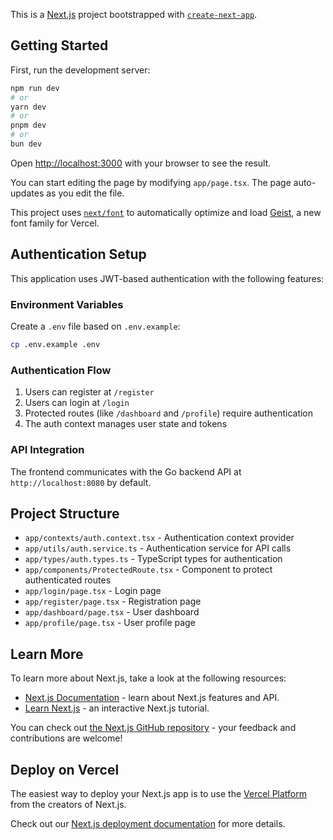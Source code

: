 This is a [Next.js](https://nextjs.org) project bootstrapped with [`create-next-app`](https://nextjs.org/docs/app/api-reference/cli/create-next-app).

## Getting Started

First, run the development server:

```bash
npm run dev
# or
yarn dev
# or
pnpm dev
# or
bun dev
```

Open [http://localhost:3000](http://localhost:3000) with your browser to see the result.

You can start editing the page by modifying `app/page.tsx`. The page auto-updates as you edit the file.

This project uses [`next/font`](https://nextjs.org/docs/app/building-your-application/optimizing/fonts) to automatically optimize and load [Geist](https://vercel.com/font), a new font family for Vercel.

## Authentication Setup

This application uses JWT-based authentication with the following features:

### Environment Variables
Create a `.env` file based on `.env.example`:
```bash
cp .env.example .env
```

### Authentication Flow
1. Users can register at `/register`
2. Users can login at `/login`
3. Protected routes (like `/dashboard` and `/profile`) require authentication
4. The auth context manages user state and tokens

### API Integration
The frontend communicates with the Go backend API at `http://localhost:8080` by default.

## Project Structure
- `app/contexts/auth.context.tsx` - Authentication context provider
- `app/utils/auth.service.ts` - Authentication service for API calls
- `app/types/auth.types.ts` - TypeScript types for authentication
- `app/components/ProtectedRoute.tsx` - Component to protect authenticated routes
- `app/login/page.tsx` - Login page
- `app/register/page.tsx` - Registration page
- `app/dashboard/page.tsx` - User dashboard
- `app/profile/page.tsx` - User profile page

## Learn More

To learn more about Next.js, take a look at the following resources:

- [Next.js Documentation](https://nextjs.org/docs) - learn about Next.js features and API.
- [Learn Next.js](https://nextjs.org/learn) - an interactive Next.js tutorial.

You can check out [the Next.js GitHub repository](https://github.com/vercel/next.js) - your feedback and contributions are welcome!

## Deploy on Vercel

The easiest way to deploy your Next.js app is to use the [Vercel Platform](https://vercel.com/new?utm_medium=default-template&filter=next.js&utm_source=create-next-app&utm_campaign=create-next-app-readme) from the creators of Next.js.

Check out our [Next.js deployment documentation](https://nextjs.org/docs/app/building-your-application/deploying) for more details.